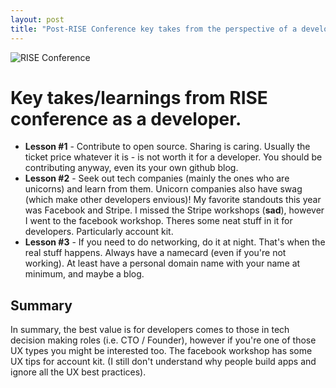 ```yaml
---
layout: post
title: "Post-RISE Conference key takes from the perspective of a developer"
---
```


![RISE Conference](http://www.nolim1t.co/riselogo.jpg)

# Key takes/learnings from RISE conference as a developer. #

* **Lesson #1** - Contribute to open source. Sharing is caring. Usually the ticket price whatever it is - is not worth it for a developer. You should be contributing anyway, even its your own github blog.
* **Lesson #2** - Seek out tech companies (mainly the ones who are unicorns) and learn from them. Unicorn companies also have swag (which make other developers envious)! My favorite standouts this year was Facebook and Stripe. I missed the Stripe workshops (**sad**), however I went to the facebook workshop. Theres some neat stuff in it for developers. Particularly account kit.
* **Lesson #3** - If you need to do networking, do it at night. That's when the real stuff happens. Always have a namecard (even if you're not working). At least have a personal domain name with your name at minimum, and maybe a blog.

## Summary ##
In summary, the best value is for developers comes to those in tech decision making roles (i.e. CTO / Founder), however if you're one of those UX types you might be interested too. The facebook workshop has some UX tips for account kit. (I still don't understand why people build apps and ignore all the UX best practices).

